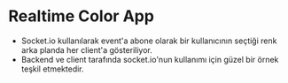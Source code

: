 # Realtime Color App

* Socket.io kullanılarak event'a abone olarak bir kullanıcının seçtiği renk arka planda her client'a gösteriliyor.
* Backend ve client tarafında socket.io'nun kullanımı için güzel bir örnek teşkil etmektedir.